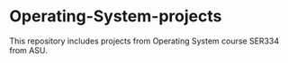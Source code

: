 # Operating-System-projects
This repository includes projects from Operating System course SER334 from ASU.
